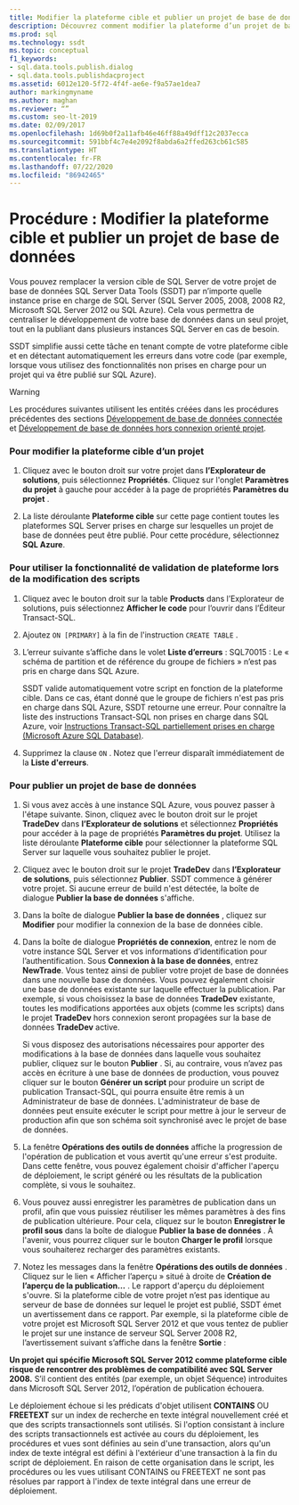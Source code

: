 ```yaml
---
title: Modifier la plateforme cible et publier un projet de base de données
description: Découvrez comment modifier la plateforme d’un projet de base de données SQL Server Data Tools en une instance prise en charge de SQL Server. Découvrez comment publier un projet de base de données.
ms.prod: sql
ms.technology: ssdt
ms.topic: conceptual
f1_keywords:
- sql.data.tools.publish.dialog
- sql.data.tools.publishdacproject
ms.assetid: 6012e120-5f72-4f4f-ae6e-f9a57ae1dea7
author: markingmyname
ms.author: maghan
ms.reviewer: “”
ms.custom: seo-lt-2019
ms.date: 02/09/2017
ms.openlocfilehash: 1d69b0f2a11afb46e46ff88a49dff12c2037ecca
ms.sourcegitcommit: 591bbf4c7e4e2092f8abda6a2ffed263cb61c585
ms.translationtype: HT
ms.contentlocale: fr-FR
ms.lasthandoff: 07/22/2020
ms.locfileid: "86942465"
---
```

# <a name="how-to-change-target-platform-and-publish-a-database-project"></a>Procédure : Modifier la plateforme cible et publier un projet de base de données

Vous pouvez remplacer la version cible de SQL Server de votre projet de base de données SQL Server Data Tools (SSDT) par n’importe quelle instance prise en charge de SQL Server (SQL Server 2005, 2008, 2008 R2, Microsoft SQL Server 2012 ou SQL Azure). Cela vous permettra de centraliser le développement de votre base de données dans un seul projet, tout en la publiant dans plusieurs instances SQL Server en cas de besoin.  
  
SSDT simplifie aussi cette tâche en tenant compte de votre plateforme cible et en détectant automatiquement les erreurs dans votre code (par exemple, lorsque vous utilisez des fonctionnalités non prises en charge pour un projet qui va être publié sur SQL Azure).  
  
> [!WARNING]  
> Les procédures suivantes utilisent les entités créées dans les procédures précédentes des sections [Développement de base de données connectée](../ssdt/connected-database-development.md) et [Développement de base de données hors connexion orienté projet](../ssdt/project-oriented-offline-database-development.md).  
  
### <a name="to-change-a-projects-target-platform"></a>Pour modifier la plateforme cible d’un projet  
  
1.  Cliquez avec le bouton droit sur votre projet dans **l’Explorateur de solutions**, puis sélectionnez **Propriétés**. Cliquez sur l'onglet **Paramètres du projet** à gauche pour accéder à la page de propriétés **Paramètres du projet** .  
  
2.  La liste déroulante **Plateforme cible** sur cette page contient toutes les plateformes SQL Server prises en charge sur lesquelles un projet de base de données peut être publié. Pour cette procédure, sélectionnez **SQL Azure**.  
  
### <a name="to-use-platform-validation-when-editing-scripts"></a>Pour utiliser la fonctionnalité de validation de plateforme lors de la modification des scripts  
  
1.  Cliquez avec le bouton droit sur la table **Products** dans l’Explorateur de solutions, puis sélectionnez **Afficher le code** pour l’ouvrir dans l’Éditeur Transact\-SQL.  
  
2.  Ajoutez `ON [PRIMARY]` à la fin de l'instruction `CREATE TABLE` .  
  
3.  L’erreur suivante s’affiche dans le volet **Liste d’erreurs** : SQL70015 : Le « schéma de partition et de référence du groupe de fichiers » n’est pas pris en charge dans SQL Azure.  
  
    SSDT valide automatiquement votre script en fonction de la plateforme cible. Dans ce cas, étant donné que le groupe de fichiers n'est pas pris en charge dans SQL Azure, SSDT retourne une erreur. Pour connaître la liste des instructions Transact\-SQL non prises en charge dans SQL Azure, voir [Instructions Transact-SQL partiellement prises en charge (Microsoft Azure SQL Database)](https://msdn.microsoft.com/library/ee336267.aspx).  
  
4.  Supprimez la clause `ON` . Notez que l'erreur disparaît immédiatement de la **Liste d'erreurs**.  
  
### <a name="to-publish-a-database-project"></a>Pour publier un projet de base de données  
  
1.  Si vous avez accès à une instance SQL Azure, vous pouvez passer à l'étape suivante. Sinon, cliquez avec le bouton droit sur le projet **TradeDev** dans **l’Explorateur de solutions** et sélectionnez **Propriétés** pour accéder à la page de propriétés **Paramètres du projet**. Utilisez la liste déroulante **Plateforme cible** pour sélectionner la plateforme SQL Server sur laquelle vous souhaitez publier le projet.  
  
2.  Cliquez avec le bouton droit sur le projet **TradeDev** dans **l’Explorateur de solutions**, puis sélectionnez **Publier**. SSDT commence à générer votre projet. Si aucune erreur de build n'est détectée, la boîte de dialogue **Publier la base de données** s'affiche.  
  
3.  Dans la boîte de dialogue **Publier la base de données** , cliquez sur **Modifier** pour modifier la connexion de la base de données cible.  
  
4.  Dans la boîte de dialogue **Propriétés de connexion**, entrez le nom de votre instance SQL Server et vos informations d’identification pour l’authentification. Sous **Connexion à la base de données**, entrez **NewTrade**. Vous tentez ainsi de publier votre projet de base de données dans une nouvelle base de données. Vous pouvez également choisir une base de données existante sur laquelle effectuer la publication. Par exemple, si vous choisissez la base de données **TradeDev** existante, toutes les modifications apportées aux objets (comme les scripts) dans le projet **TradeDev** hors connexion seront propagées sur la base de données **TradeDev** active.  
  
    Si vous disposez des autorisations nécessaires pour apporter des modifications à la base de données dans laquelle vous souhaitez publier, cliquez sur le bouton **Publier** . Si, au contraire, vous n’avez pas accès en écriture à une base de données de production, vous pouvez cliquer sur le bouton **Générer un script** pour produire un script de publication Transact\-SQL, qui pourra ensuite être remis à un Administrateur de base de données. L'administrateur de base de données peut ensuite exécuter le script pour mettre à jour le serveur de production afin que son schéma soit synchronisé avec le projet de base de données.  
  
5.  La fenêtre **Opérations des outils de données**  affiche la progression de l'opération de publication et vous avertit qu'une erreur s'est produite. Dans cette fenêtre, vous pouvez également choisir d'afficher l'aperçu de déploiement, le script généré ou les résultats de la publication complète, si vous le souhaitez.  
  
6.  Vous pouvez aussi enregistrer les paramètres de publication dans un profil, afin que vous puissiez réutiliser les mêmes paramètres à des fins de publication ultérieure. Pour cela, cliquez sur le bouton **Enregistrer le profil sous** dans la boîte de dialogue **Publier la base de données** . À l'avenir, vous pourrez cliquer sur le bouton **Charger le profil** lorsque vous souhaiterez recharger des paramètres existants.  
  
7.  Notez les messages dans la fenêtre **Opérations des outils de données** . Cliquez sur le lien « Afficher l’aperçu » situé à droite de **Création de l’aperçu de la publication…** . Le rapport d'aperçu du déploiement s'ouvre. Si la plateforme cible de votre projet n’est pas identique au serveur de base de données sur lequel le projet est publié, SSDT émet un avertissement dans ce rapport.  Par exemple, si la plateforme cible de votre projet est Microsoft SQL Server 2012 et que vous tentez de publier le projet sur une instance de serveur SQL Server 2008 R2, l’avertissement suivant s’affiche dans la fenêtre **Sortie** :  
  
**Un projet qui spécifie Microsoft SQL Server 2012 comme plateforme cible risque de rencontrer des problèmes de compatibilité avec SQL Server 2008.** S’il contient des entités (par exemple, un objet Séquence) introduites dans Microsoft SQL Server 2012, l’opération de publication échouera.  
  
Le déploiement échoue si les prédicats d'objet utilisent **CONTAINS** OU **FREETEXT** sur un index de recherche en texte intégral nouvellement créé et que des scripts transactionnels sont utilisés. Si l'option consistant à inclure des scripts transactionnels est activée au cours du déploiement, les procédures et vues sont définies au sein d'une transaction, alors qu'un index de texte intégral est défini à l'extérieur d'une transaction à la fin du script de déploiement. En raison de cette organisation dans le script, les procédures ou les vues utilisant CONTAINS ou FREETEXT ne sont pas résolues par rapport à l'index de texte intégral dans une erreur de déploiement.  
  
